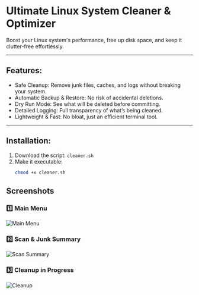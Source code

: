 # Ultimate Linux System Cleaner & Optimizer

Boost your Linux system's performance, free up disk space, and keep it clutter-free effortlessly.

---

## Features:
- Safe Cleanup: Remove junk files, caches, and logs without breaking your system.
- Automatic Backup & Restore: No risk of accidental deletions.
- Dry Run Mode: See what will be deleted before committing.
- Detailed Logging: Full transparency of what’s being cleaned.
- Lightweight & Fast: No bloat, just an efficient terminal tool.

---

## Installation:
1. Download the script: `cleaner.sh`
2. Make it executable:
   ```bash
   chmod +x cleaner.sh

## Screenshots

### 1️⃣ Main Menu
![Main Menu](screenshot1.png)

### 2️⃣ Scan & Junk Summary
![Scan Summary](screenshot2.png)

### 3️⃣ Cleanup in Progress
![Cleanup](screenshot3.png)

